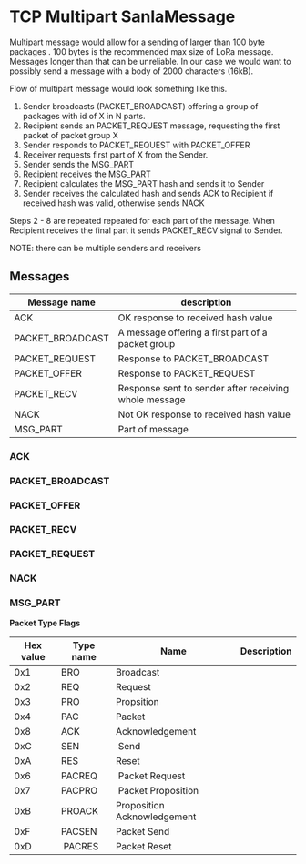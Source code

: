 # TCP Multipart SanlaMessage

Multipart message would allow for a sending of larger than 100 byte packages . 
100 bytes is the recommended max size of LoRa message. 
Messages longer than that can be unreliable.
In our case we would want to possibly send a message with a body of 2000 characters (16kB).

Flow of multipart message would look something like this.

1. Sender broadcasts (PACKET_BROADCAST) offering a group of packages with id of X in N parts.
1. Recipient sends an PACKET_REQUEST message, requesting the first packet of packet group X
1. Sender responds to PACKET_REQUEST with PACKET_OFFER
1. Receiver requests first part of X from the Sender.
1. Sender sends the MSG_PART
1. Recipient receives the MSG_PART
1. Recipient calculates the MSG_PART hash and sends it to Sender
1. Sender receives the calculated hash and sends ACK to Recipient if received hash was valid, otherwise sends NACK

Steps 2 - 8 are repeated repeated for each part of the message. When Recipient receives the final part it sends PACKET_RECV signal to Sender.

NOTE: there can be multiple senders and receivers

## Messages

| Message name | description |
| --- | --- |
| ACK | OK response to received hash value |
| PACKET_BROADCAST | A message offering a first part of a packet group |
| PACKET_REQUEST | Response to PACKET_BROADCAST |
| PACKET_OFFER | Response to PACKET_REQUEST |
| PACKET_RECV | Response sent to sender after receiving whole message|
| NACK | Not OK response to received hash value |
| MSG_PART | Part of message |

### ACK

### PACKET_BROADCAST
 
### PACKET_OFFER

### PACKET_RECV

### PACKET_REQUEST

### NACK

### MSG_PART


__Packet Type Flags__

| Hex value | Type name | Name | Description |
| --- | --- | --- | --- |
0x1 | BRO | Broadcast
0x2 | REQ | Request
0x3 | PRO | Propsition
0x4 | PAC | Packet
0x8 | ACK | Acknowledgement
0xC | SEN | Send
0xA | RES | Reset
0x6 | PACREQ | Packet Request
0x7 | PACPRO | Packet Proposition
0xB | PROACK | Proposition Acknowledgement
0xF | PACSEN | Packet Send
0xD | PACRES | Packet Reset
